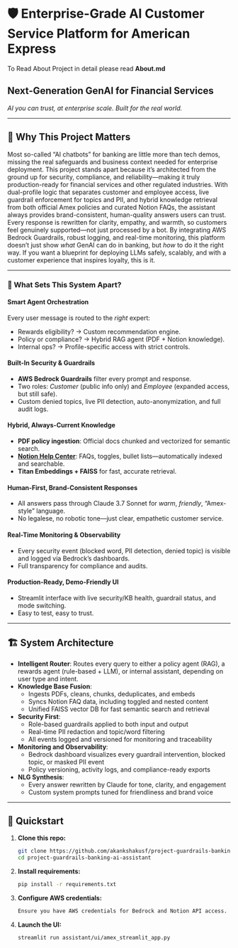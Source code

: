 # 🛡️ Enterprise-Grade AI Customer Service Platform for American Express

To Read About Project in detail please read **About.md**

## Next-Generation GenAI for Financial Services  
*AI you can trust, at enterprise scale. Built for the real world.*

---

## 🌟 Why This Project Matters

Most so-called “AI chatbots” for banking are little more than tech demos, missing the real safeguards and business context needed for enterprise deployment. This project stands apart because it’s architected from the ground up for security, compliance, and reliability—making it truly production-ready for financial services and other regulated industries. With dual-profile logic that separates customer and employee access, live guardrail enforcement for topics and PII, and hybrid knowledge retrieval from both official Amex policies and curated Notion FAQs, the assistant always provides brand-consistent, human-quality answers users can trust. Every response is rewritten for clarity, empathy, and warmth, so customers feel genuinely supported—not just processed by a bot. By integrating AWS Bedrock Guardrails, robust logging, and real-time monitoring, this platform doesn’t just show *what* GenAI can do in banking, but *how* to do it the right way. If you want a blueprint for deploying LLMs safely, scalably, and with a customer experience that inspires loyalty, this is it.


---

### 🚦 What Sets This System Apart?

#### **Smart Agent Orchestration**
Every user message is routed to the *right* expert:  
- Rewards eligibility? → Custom recommendation engine.
- Policy or compliance? → Hybrid RAG agent (PDF + Notion knowledge).
- Internal ops? → Profile-specific access with strict controls.

#### **Built-In Security & Guardrails**
- **AWS Bedrock Guardrails** filter every prompt and response.
- Two roles: *Customer* (public info only) and *Employee* (expanded access, but still safe).
- Custom denied topics, live PII detection, auto-anonymization, and full audit logs.

#### **Hybrid, Always-Current Knowledge**
- **PDF policy ingestion**: Official docs chunked and vectorized for semantic search.
- **[Notion Help Center](https://verdant-jute-477.notion.site/Amex-Help-Center-Knowledge-Base-2394ba18200f80c3ba0ed88f417c09d7)**: FAQs, toggles, bullet lists—automatically indexed and searchable.
- **Titan Embeddings + FAISS** for fast, accurate retrieval.

#### **Human-First, Brand-Consistent Responses**
- All answers pass through Claude 3.7 Sonnet for *warm*, *friendly*, “Amex-style” language.
- No legalese, no robotic tone—just clear, empathetic customer service.

#### **Real-Time Monitoring & Observability**
- Every security event (blocked word, PII detection, denied topic) is visible and logged via Bedrock’s dashboards.
- Full transparency for compliance and audits.

#### **Production-Ready, Demo-Friendly UI**
- Streamlit interface with live security/KB health, guardrail status, and mode switching.
- Easy to test, easy to trust.

---

## 🏗️ System Architecture

- **Intelligent Router**: Routes every query to either a policy agent (RAG), a rewards agent (rule-based + LLM), or internal assistant, depending on user type and intent.
- **Knowledge Base Fusion**:  
  - Ingests PDFs, cleans, chunks, deduplicates, and embeds  
  - Syncs Notion FAQ data, including toggled and nested content  
  - Unified FAISS vector DB for fast semantic search and retrieval
- **Security First**:  
  - Role-based guardrails applied to both input and output  
  - Real-time PII redaction and topic/word filtering  
  - All events logged and versioned for monitoring and traceability
- **Monitoring and Observability**:  
  - Bedrock dashboard visualizes every guardrail intervention, blocked topic, or masked PII event  
  - Policy versioning, activity logs, and compliance-ready exports
- **NLG Synthesis**:  
  - Every answer rewritten by Claude for tone, clarity, and engagement  
  - Custom system prompts tuned for friendliness and brand voice

---


## 🚀 Quickstart

1. **Clone this repo:**  
   ```bash
   git clone https://github.com/akankshakusf/project-guardrails-banking-ai-assistant.git
   cd project-guardrails-banking-ai-assistant

2. **Install requirements:**
    ```bash
    pip install -r requirements.txt

3. **Configure AWS credentials:**
    ```bash
    Ensure you have AWS credentials for Bedrock and Notion API access.

4. **Launch the UI:**
    ```bash
    streamlit run assistant/ui/amex_streamlit_app.py
